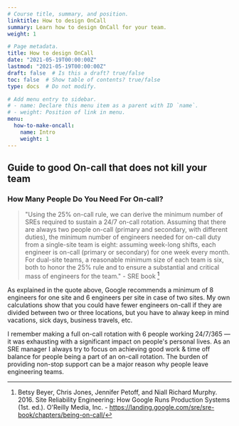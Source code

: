 ```yaml
---
# Course title, summary, and position.
linktitle: How to design OnCall
summary: Learn how to design OnCall for your team.
weight: 1

# Page metadata.
title: How to design OnCall
date: "2021-05-19T00:00:00Z"
lastmod: "2021-05-19T00:00:00Z"
draft: false  # Is this a draft? true/false
toc: false  # Show table of contents? true/false
type: docs  # Do not modify.

# Add menu entry to sidebar.
# - name: Declare this menu item as a parent with ID `name`.
# - weight: Position of link in menu.
menu:
  how-to-make-oncall:
    name: Intro
    weight: 1
---
```


## Guide to good On-call that does not kill your team

### How Many People Do You Need For On-call?

> "Using the 25% on-call rule, we can derive the minimum number of SREs required to sustain a 24/7 on-call rotation. Assuming that there are always two people on-call (primary and secondary, with different duties), the minimum number of engineers needed for on-call duty from a single-site team is eight: assuming week-long shifts, each engineer is on-call (primary or secondary) for one week every month. For dual-site teams, a reasonable minimum size of each team is six, both to honor the 25% rule and to ensure a substantial and critical mass of engineers for the team." - SRE book [^srebook]

As explained in the quote above, Google  recommends a minimum of 8 engineers for one site and 6 engineers per site in case of two sites. My own calculations show that you could have fewer engineers on-call if they are divided between two or three locations,  but you have to alway keep in mind vacations, sick days, business travels, etc.

I remember making a full on-call rotation with 6 people working 24/7/365 — it was exhausting with a significant impact on people's personal lives. As an SRE manager I always try to focus on achieving good work & time off balance for people being a part of an on-call rotation. The burden of providing non-stop support can be a major reason why people leave engineering teams.

[^srebook]: Betsy Beyer, Chris Jones, Jennifer Petoff, and Niall Richard Murphy. 2016. Site Reliability Engineering: How Google Runs Production Systems (1st. ed.). O'Reilly Media, Inc. - https://landing.google.com/sre/sre-book/chapters/being-on-call/
